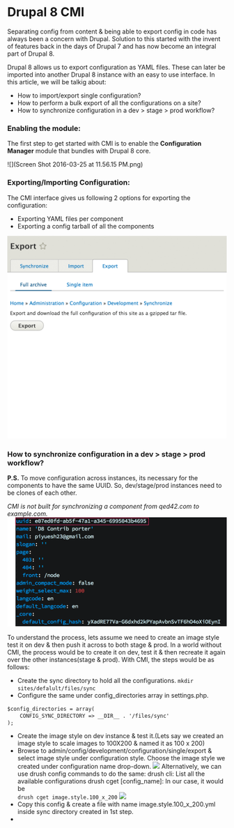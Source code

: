 # Drupal 8 CMI

Separating config from content & being able to export config in code has always been a concern with Drupal. Solution to this started with the invent of features back in the days of Drupal 7 and has now become an integral part of Drupal 8.

Drupal 8 allows us to export configuration as YAML files. These can later be imported into another Drupal 8 instance with an easy to use interface. In this article, we will be talkig about:
* How to import/export single configuration?
* How to perform a bulk export of all the configurations on a site?
* How to synchronize configuration in a dev > stage > prod workflow?


### Enabling the module:
The  first step to get started with CMI is to enable the **Configuration Manager** module that bundles with Drupal 8 core.

![](Screen Shot 2016-03-25 at 11.56.15 PM.png)

### Exporting/Importing Configuration:
The CMI interface gives us following 2 options for exporting the configuration:
* Exporting YAML files per component
* Exporting a config tarball of all the components

![](export_multiple_single.gif)

### How to synchronize configuration in a dev > stage > prod workflow?
**P.S.** To move configuration across instances, its necessary for the components to have the same UUID. So, dev/stage/prod instances need to be clones of each other. 

 *CMI is not built for synchronizing a component from qed42.com to example.com.*
![](uuid_yml.png)

To understand the process, lets assume we need to create an image style test it on dev & then push it across to both stage & prod. In a world without CMI, the process would be to create it on dev, test it & then recreate it again over the other instances(stage & prod). With CMI, the steps would be as follows:
* Create the sync directory to hold all the configurations.
```mkdir sites/defalult/files/sync```
* Configure the same under config_directories array in settings.php.
```
$config_directories = array(
    CONFIG_SYNC_DIRECTORY => __DIR__ . '/files/sync'
);
```
* Create the image style on dev instance & test it.(Lets say we created an image style to scale images to 100X200 & named it as 100 x 200)
* Browse to admin/config/development/configuration/single/export & select image style under configuration style. Choose the image style we created under configuration name drop-down.
![](export_config.gif)
Alternatively, we can use drush config commands to do the same:
drush cli: List all the available configurations
drush cget [config_name]: In our case, it would be  
```drush cget image.style.100_x_200```
![](drush_cget_image_style.png)
* Copy this config & create a file with name image.style.100_x_200.yml inside sync directory created in 1st step.
* 